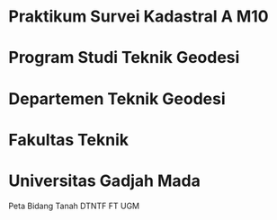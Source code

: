 # Praktikum Survei Kadastral A M10
# Program Studi Teknik Geodesi
# Departemen Teknik Geodesi
# Fakultas Teknik
# Universitas Gadjah Mada
Peta Bidang Tanah DTNTF FT UGM
